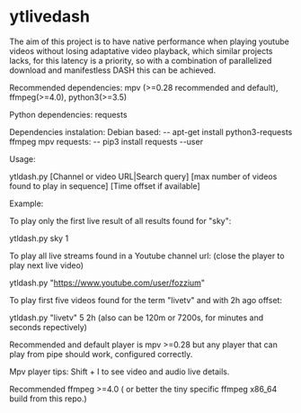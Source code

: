 # ytlivedash
The aim of this project is to have native performance when playing youtube videos without losing adaptative video playback, which similar projects lacks, for this latency is a priority, so with a combination of parallelized download and manifestless DASH  this can be achieved.

Recommended dependencies: mpv (>=0.28 recommended and default), ffmpeg(>=4.0), python3(>=3.5)

Python dependencies: requests 

Dependencies instalation: 
Debian based:
-- apt-get install python3-requests ffmpeg mpv
requests:
-- pip3 install requests --user

Usage:

ytldash.py [Channel or video URL|Search query] [max number of videos found to play in sequence] [Time offset if available]

Example:

To play only the first live result of all results found for "sky":

ytldash.py sky 1 

To play all live streams found in a Youtube channel url: (close the player to play next live video)

ytldash.py "https://www.youtube.com/user/fozzium"

To play first five videos found for the term "livetv" and with 2h ago offset:

ytldash.py "livetv" 5 2h  (also can be 120m or 7200s, for minutes and seconds repectively)   

Recommended and default player is mpv >=0.28 but any player that can play from pipe should work, configured correctly.

Mpv player tips: Shift + I to see video and audio live details.

Recommended ffmpeg >=4.0 ( or better the tiny specific ffmpeg x86_64 build from this repo.)


